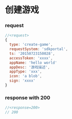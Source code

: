 # 创建游戏


### request

```js
//<request>
{
  type: 'create-game',
  requestSystem: 'sdkportal',
  ts: '20150723150028',
  accessToken: 'xxxx',
  appName: 'hello world'
  appDesc: '游戏描述',
  appType: 'xxx',
  icon: 'a blob',
  sign: 'xxxx'
}

```

### response with 200

```js
//<response=200>
// 200
```
